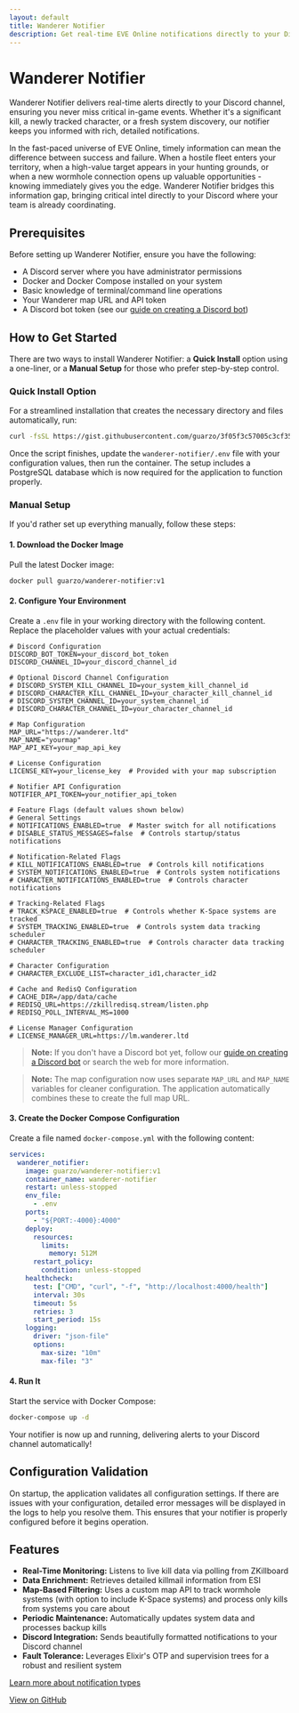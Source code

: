 ```yaml
---
layout: default
title: Wanderer Notifier
description: Get real-time EVE Online notifications directly to your Discord channel
---
```


# Wanderer Notifier

Wanderer Notifier delivers real-time alerts directly to your Discord channel, ensuring you never miss critical in-game events. Whether it's a significant kill, a newly tracked character, or a fresh system discovery, our notifier keeps you informed with rich, detailed notifications.

In the fast-paced universe of EVE Online, timely information can mean the difference between success and failure. When a hostile fleet enters your territory, when a high-value target appears in your hunting grounds, or when a new wormhole connection opens up valuable opportunities - knowing immediately gives you the edge. Wanderer Notifier bridges this information gap, bringing critical intel directly to your Discord where your team is already coordinating.

## Prerequisites

Before setting up Wanderer Notifier, ensure you have the following:

- A Discord server where you have administrator permissions
- Docker and Docker Compose installed on your system
- Basic knowledge of terminal/command line operations
- Your Wanderer map URL and API token
- A Discord bot token (see our [guide on creating a Discord bot](https://gist.github.com/guarzo/a4d238b932b6a168ad1c5f0375c4a561))

## How to Get Started

There are two ways to install Wanderer Notifier: a **Quick Install** option using a one-liner, or a **Manual Setup** for those who prefer step-by-step control.

### Quick Install Option

For a streamlined installation that creates the necessary directory and files automatically, run:

```bash
curl -fsSL https://gist.githubusercontent.com/guarzo/3f05f3c57005c3cf3585869212caecfe/raw/wanderer-notifier-setup.sh | bash
```

Once the script finishes, update the `wanderer-notifier/.env` file with your configuration values, then run the container. The setup includes a PostgreSQL database which is now required for the application to function properly.

### Manual Setup

If you'd rather set up everything manually, follow these steps:

#### 1. Download the Docker Image

Pull the latest Docker image:

```bash
docker pull guarzo/wanderer-notifier:v1
```

#### 2. Configure Your Environment

Create a `.env` file in your working directory with the following content. Replace the placeholder values with your actual credentials:

```dotenv
# Discord Configuration
DISCORD_BOT_TOKEN=your_discord_bot_token
DISCORD_CHANNEL_ID=your_discord_channel_id

# Optional Discord Channel Configuration
# DISCORD_SYSTEM_KILL_CHANNEL_ID=your_system_kill_channel_id
# DISCORD_CHARACTER_KILL_CHANNEL_ID=your_character_kill_channel_id
# DISCORD_SYSTEM_CHANNEL_ID=your_system_channel_id
# DISCORD_CHARACTER_CHANNEL_ID=your_character_channel_id

# Map Configuration
MAP_URL="https://wanderer.ltd"
MAP_NAME="yourmap"
MAP_API_KEY=your_map_api_key

# License Configuration
LICENSE_KEY=your_license_key  # Provided with your map subscription

# Notifier API Configuration
NOTIFIER_API_TOKEN=your_notifier_api_token

# Feature Flags (default values shown below)
# General Settings
# NOTIFICATIONS_ENABLED=true  # Master switch for all notifications
# DISABLE_STATUS_MESSAGES=false  # Controls startup/status notifications

# Notification-Related Flags
# KILL_NOTIFICATIONS_ENABLED=true  # Controls kill notifications
# SYSTEM_NOTIFICATIONS_ENABLED=true  # Controls system notifications
# CHARACTER_NOTIFICATIONS_ENABLED=true  # Controls character notifications

# Tracking-Related Flags
# TRACK_KSPACE_ENABLED=true  # Controls whether K-Space systems are tracked
# SYSTEM_TRACKING_ENABLED=true  # Controls system data tracking scheduler
# CHARACTER_TRACKING_ENABLED=true  # Controls character data tracking scheduler

# Character Configuration
# CHARACTER_EXCLUDE_LIST=character_id1,character_id2

# Cache and RedisQ Configuration
# CACHE_DIR=/app/data/cache
# REDISQ_URL=https://zkillredisq.stream/listen.php
# REDISQ_POLL_INTERVAL_MS=1000

# License Manager Configuration
# LICENSE_MANAGER_URL=https://lm.wanderer.ltd

```

> **Note:** If you don't have a Discord bot yet, follow our [guide on creating a Discord bot](https://gist.github.com/guarzo/a4d238b932b6a168ad1c5f0375c4a561) or search the web for more information.

> **Note:** The map configuration now uses separate `MAP_URL` and `MAP_NAME` variables for cleaner configuration. The application automatically combines these to create the full map URL.

#### 3. Create the Docker Compose Configuration

Create a file named `docker-compose.yml` with the following content:

```yaml
services:
  wanderer_notifier:
    image: guarzo/wanderer-notifier:v1
    container_name: wanderer-notifier
    restart: unless-stopped
    env_file:
      - .env
    ports:
      - "${PORT:-4000}:4000"
    deploy:
      resources:
        limits:
          memory: 512M
      restart_policy:
        condition: unless-stopped
    healthcheck:
      test: ["CMD", "curl", "-f", "http://localhost:4000/health"]
      interval: 30s
      timeout: 5s
      retries: 3
      start_period: 15s
    logging:
      driver: "json-file"
      options:
        max-size: "10m"
        max-file: "3"
```

#### 4. Run It

Start the service with Docker Compose:

```bash
docker-compose up -d
```

Your notifier is now up and running, delivering alerts to your Discord channel automatically!

## Configuration Validation

On startup, the application validates all configuration settings. If there are issues with your configuration, detailed error messages will be displayed in the logs to help you resolve them. This ensures that your notifier is properly configured before it begins operation.

## Features

- **Real-Time Monitoring:** Listens to live kill data via polling from ZKillboard
- **Data Enrichment:** Retrieves detailed killmail information from ESI
- **Map-Based Filtering:** Uses a custom map API to track wormhole systems (with option to include K-Space systems) and process only kills from systems you care about
- **Periodic Maintenance:** Automatically updates system data and processes backup kills
- **Discord Integration:** Sends beautifully formatted notifications to your Discord channel
- **Fault Tolerance:** Leverages Elixir's OTP and supervision trees for a robust and resilient system

[Learn more about notification types](./notifications.html)

[View on GitHub](https://github.com/guarzo/wanderer-notifier)
